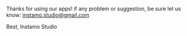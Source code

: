 Thanks for using our apps! if any problem or suggestion, be sure let us know: [instamo.studio@gmail.com](mailto:instamo.studio@gmail.com)

Best,
Instamo Studio
